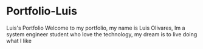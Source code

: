 # Portfolio-Luis
Luis's Portfolio 
 Welcome to my portfolio, my name is Luis Olivares, Im a system engineer student who love the technology, my dream is to live doing what I like
